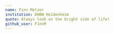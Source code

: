 ```yaml
---
name: Finn Melzer
institution: DHBW Heidenheim
quote: Always look on the bright side of life!
github_user: F1nnM
---
```

